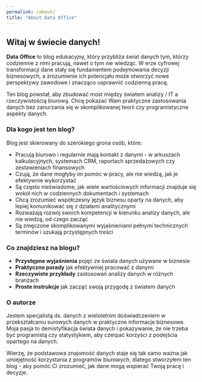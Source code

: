 ```yaml
---
permalink: /about/
title: "About Data Office"
---
```


## Witaj w świecie danych!

**Data Office** to blog edukacyjny, który przybliża świat danych tym, którzy codziennie z nimi pracują, nawet o tym nie wiedząc. W erze cyfrowej transformacji dane stały się fundamentem podejmowania decyzji biznesowych, a zrozumienie ich potencjału może otworzyć nowe perspektywy zawodowe i znacząco usprawnić codzienną pracę. 

Ten blog powstał, aby zbudować most między światem analizy / IT a rzeczywistością biurową. Chcę pokazać Wam praktyczne zastosowania danych bez zanurzania się w skomplikowanej teorii czy programistyczne aspekty danych.


### Dla kogo jest ten blog?

Blog jest skierowany do szerokiego grona osób, które:

- Pracują biurowo i regularnie mają kontakt z danymi - w arkuszach kalkulacyjnych, systemach CRM, raportach sprzedażowych czy zestawieniach finansowych
- Czują, że dane mogłyby im pomóc w pracy, ale nie wiedzą, jak je efektywnie wykorzystać
- Są często nieświadome, jak wiele wartościowych informacji znajduje się wokół nich w codziennych dokumentach i systemach
- Chcą zrozumieć współczesny język biznesu oparty na danych, aby lepiej komunikować się z działami analitycznymi
- Rozważają rozwój swoich kompetencji w kierunku analizy danych, ale nie wiedzą, od czego zacząć
- Są zmęczone skomplikowanymi wyjaśnieniami pełnymi technicznych terminów i szukają przystępnych treści


### Co znajdziesz na blogu?

- **Przystępne wyjaśnienia** pojęć ze świata danych używane w biznesie
- **Praktyczne porady** jak efektywniej pracować z danymi
- **Rzeczywiste przykłady** zastosowań analizy danych w różnych branżach
- **Proste instrukcje** jak zacząć swoją przygodę z światem danych

### O autorze

Jestem specjalistą ds. danych z wieloletnim doświadczeniem w przekształcaniu surowych danych w praktyczne informacje biznesowe. Moja pasja to demistyfikacja świata danych i pokazywanie, że nie trzeba być programistą czy statystykiem, aby czerpać korzyści z podejścia opartego na danych.

Wierzę, że podstawowa znajomość danych staje się tak samo ważna jak umiejętność korzystania z programów biurowych, dlatego stworzyłem ten blog - aby pomóc Ci zrozumieć, jak dane mogą wspierać Twoją pracę i decyzje.